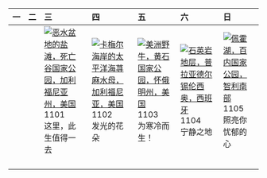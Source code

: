 | 一   | 二   | 三                                                                                                                                                                                                          | 四                                                                                                                                                                                          | 五                                                                                                                                                                                     | 六                                                                                                                                                                                           | 日                                                                                                                                                                                  |
|:----|:----|:-----------------------------------------------------------------------------------------------------------------------------------------------------------------------------------------------------------|:-------------------------------------------------------------------------------------------------------------------------------------------------------------------------------------------|:--------------------------------------------------------------------------------------------------------------------------------------------------------------------------------------|:--------------------------------------------------------------------------------------------------------------------------------------------------------------------------------------------|:-----------------------------------------------------------------------------------------------------------------------------------------------------------------------------------|
|     |     | [![](https://www.bing.com/th?id=OHR.DeathValleySalt_ZH-CN8438207719_320x240.jpg '恶水盆地的盐滩，死亡谷国家公园，加利福尼亚州，美国')](https://www.bing.com/th?id=OHR.DeathValleySalt_ZH-CN8438207719_UHD.jpg)<br>1101<br>这里，此生值得一去 | [![](https://www.bing.com/th?id=OHR.SeaNettles_ZH-CN1735729435_320x240.jpg '卡梅尔海岸的太平洋海荨麻水母，加利福尼亚，美国')](https://www.bing.com/th?id=OHR.SeaNettles_ZH-CN1735729435_UHD.jpg)<br>1102<br>发光的花朵 | [![](https://www.bing.com/th?id=OHR.BisonSnow_ZH-CN2483472629_320x240.jpg '美洲野牛，黄石国家公园，怀俄明州，美国')](https://www.bing.com/th?id=OHR.BisonSnow_ZH-CN2483472629_UHD.jpg)<br>1103<br>为寒冷而生！ | [![](https://www.bing.com/th?id=OHR.SilencioSpain_ZH-CN2955614478_320x240.jpg '石英岩地层，普拉亚德尔锡伦西奥，西班牙')](https://www.bing.com/th?id=OHR.SilencioSpain_ZH-CN2955614478_UHD.jpg)<br>1104<br>宁静之地 | [![](https://www.bing.com/th?id=OHR.LagoPehoe_ZH-CN3367356273_320x240.jpg '佩霍湖，百内国家公园，智利南部')](https://www.bing.com/th?id=OHR.LagoPehoe_ZH-CN3367356273_UHD.jpg)<br>1105<br>照亮你忧郁的心 |
|     |     |                                                                                                                                                                                                            |                                                                                                                                                                                            |                                                                                                                                                                                       |                                                                                                                                                                                             |                                                                                                                                                                                    |
|     |     |                                                                                                                                                                                                            |                                                                                                                                                                                            |                                                                                                                                                                                       |                                                                                                                                                                                             |                                                                                                                                                                                    |
|     |     |                                                                                                                                                                                                            |                                                                                                                                                                                            |                                                                                                                                                                                       |                                                                                                                                                                                             |                                                                                                                                                                                    |
|     |     |                                                                                                                                                                                                            |                                                                                                                                                                                            |                                                                                                                                                                                       |                                                                                                                                                                                             |                                                                                                                                                                                    |